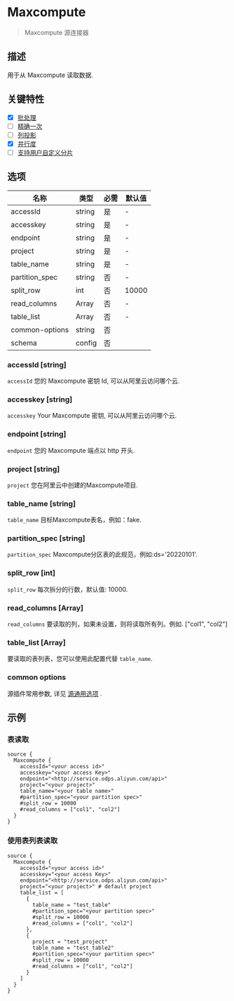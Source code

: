 # Maxcompute

> Maxcompute 源连接器

## 描述

用于从 Maxcompute 读取数据.

## 关键特性

- [x] [批处理](../../concept/connector-v2-features.md)
- [ ] [精确一次](../../concept/connector-v2-features.md)
- [ ] [列投影](../../concept/connector-v2-features.md)
- [x] [并行度](../../concept/connector-v2-features.md)
- [ ] [支持用户自定义分片](../../concept/connector-v2-features.md)

## 选项

| 名称           |  类型  | 必需 | 默认值 |
|----------------|--------|----|---------------|
| accessId       | string | 是  | -             |
| accesskey      | string | 是  | -             |
| endpoint       | string | 是  | -             |
| project        | string | 是  | -             |
| table_name     | string | 是  | -             |
| partition_spec | string | 否  | -             |
| split_row      | int    | 否 | 10000         |
| read_columns   | Array  | 否 | -             |
| table_list     | Array  | 否 | -             |
| common-options | string | 否 |               |
| schema         | config | 否 |               |

### accessId [string]

`accessId` 您的 Maxcompute 密钥 Id, 可以从阿里云访问哪个云.

### accesskey [string]

`accesskey` Your Maxcompute 密钥, 可以从阿里云访问哪个云.

### endpoint [string]

`endpoint` 您的 Maxcompute 端点以 http 开头.

### project [string]

`project` 您在阿里云中创建的Maxcompute项目.

### table_name [string]

`table_name` 目标Maxcompute表名，例如：fake.

### partition_spec [string]

`partition_spec` Maxcompute分区表的此规范，例如:ds='20220101'.

### split_row [int]

`split_row` 每次拆分的行数，默认值: 10000.

### read_columns [Array]

`read_columns` 要读取的列，如果未设置，则将读取所有列。例如. ["col1", "col2"]

### table_list [Array]

要读取的表列表，您可以使用此配置代替 `table_name`.

### common options

源插件常用参数, 详见 [源通用选项](../source-common-options.md) .

## 示例

### 表读取

```hocon
source {
  Maxcompute {
    accessId="<your access id>"
    accesskey="<your access Key>"
    endpoint="<http://service.odps.aliyun.com/api>"
    project="<your project>"
    table_name="<your table name>"
    #partition_spec="<your partition spec>"
    #split_row = 10000
    #read_columns = ["col1", "col2"]
  }
}
```

### 使用表列表读取

```hocon
source {
  Maxcompute {
    accessId="<your access id>"
    accesskey="<your access Key>"
    endpoint="<http://service.odps.aliyun.com/api>"
    project="<your project>" # default project
    table_list = [
      {
        table_name = "test_table"
        #partition_spec="<your partition spec>"
        #split_row = 10000
        #read_columns = ["col1", "col2"]
      },
      {
        project = "test_project"
        table_name = "test_table2"
        #partition_spec="<your partition spec>"
        #split_row = 10000
        #read_columns = ["col1", "col2"]
      }
    ]
  }
}
```

